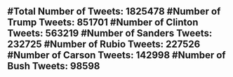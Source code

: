 #Total Number of Tweets: 1825478 
#Number of Trump Tweets: 851701
#Number of Clinton Tweets: 563219
#Number of Sanders Tweets: 232725
#Number of Rubio Tweets: 227526
#Number of Carson Tweets: 142998
#Number of Bush Tweets: 98598
---
